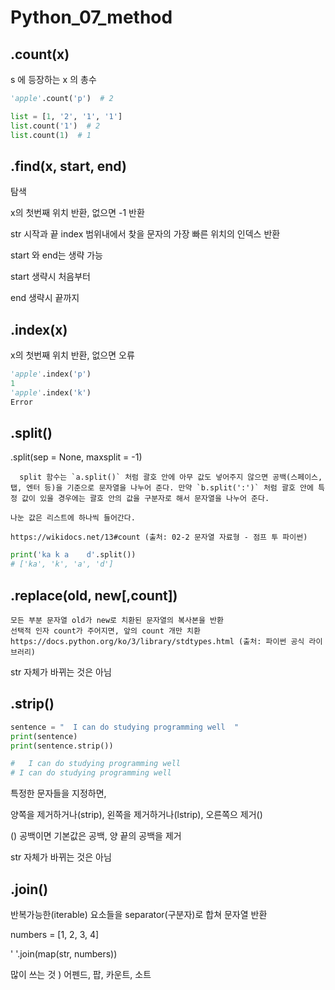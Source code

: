 # Python_07_method



## .count(x)

s 에 등장하는 x 의 총수

```python
'apple'.count('p')  # 2

list = [1, '2', '1', '1']
list.count('1')  # 2
list.count(1)  # 1
```



## .find(x, start, end)

탐색

x의 첫번째 위치 반환, 없으면 -1 반환

str 시작과 끝 index 범위내에서 찾을 문자의 가장 빠른 위치의 인덱스 반환

start 와 end는 생략 가능

start 생략시 처음부터

end 생략시 끝까지



## .index(x)

x의 첫번째 위치 반환, 없으면 오류

```python
'apple'.index('p')
1
'apple'.index('k')
Error
```





## .split()

.split(sep = None, maxsplit = -1)

```
  split 함수는 `a.split()` 처럼 괄호 안에 아무 값도 넣어주지 않으면 공백(스페이스, 탭, 엔터 등)을 기준으로 문자열을 나누어 준다. 만약 `b.split(':')` 처럼 괄호 안에 특정 값이 있을 경우에는 괄호 안의 값을 구분자로 해서 문자열을 나누어 준다.

나눈 값은 리스트에 하나씩 들어간다.

https://wikidocs.net/13#count (출처: 02-2 문자열 자료형 - 점프 투 파이썬)
```



```python
print('ka k a    d'.split())
# ['ka', 'k', 'a', 'd']
```



## .replace(old, new[,count])

``` 
모든 부분 문자열 old가 new로 치환된 문자열의 복사본을 반환
선택적 인자 count가 주어지면, 앞의 count 개만 치환
https://docs.python.org/ko/3/library/stdtypes.html (출처: 파이썬 공식 라이브러리)
```

str 자체가 바뀌는 것은 아님



## .strip()

```python
sentence = "  I can do studying programming well  "
print(sentence)
print(sentence.strip())

#   I can do studying programming well  
# I can do studying programming well
```

특정한 문자들을 지정하면,

양쪽을 제거하거나(strip), 왼쪽을 제거하거나(lstrip), 오른쪽으 제거()

() 공백이면 기본값은 공백, 양 끝의 공백을 제거

str 자체가 바뀌는 것은 아님



## .join()

반복가능한(iterable) 요소들을 separator(구분자)로 합쳐 문자열 반환

numbers = [1, 2, 3, 4]

' '.join(map(str, numbers))



많이 쓰는 것 ) 어펜드, 팝, 카운트, 소트